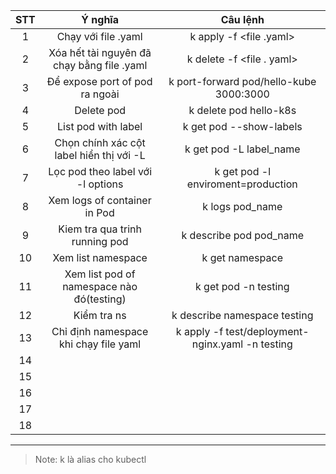 | STT |                  Ý nghĩa                   |                     Câu lệnh                     |
| :-: | :----------------------------------------: | :----------------------------------------------: |
|  1  |            Chạy với file .yaml             |             k apply -f <file .yaml>              |
|  2  | Xóa hết tài nguyên đã chạy bằng file .yaml |            k delete -f <file . yaml>             |
|  3  |       Để expose port of pod ra ngoài       |     k port-forward pod/hello-kube 3000:3000      |
|  4  |                 Delete pod                 |              k delete pod hello-k8s              |
|  5  |            List pod with label             |             k get pod --show-labels              |
|  6  |  Chọn chính xác cột label hiển thị với -L  |             k get pod -L label_name              |
|  7  |     Lọc pod theo label với -l options      |        k get pod -l enviroment=production        |
|  8  |        Xem logs of container in Pod        |                 k logs pod_name                  |
|  9  |       Kiem tra qua trinh running pod       |             k describe pod pod_name              |
| 10  |             Xem list namespace             |                 k get namespace                  |
| 11  | Xem list pod of namespace nào đó(testing)  |               k get pod -n testing               |
| 12  |                Kiểm tra ns                 |           k describe namespace testing           |
| 13  |   Chỉ định namespace khi chạy file yaml    | k apply -f test/deployment-nginx.yaml -n testing |
| 14  |                                            |                                                  |
| 15  |                                            |                                                  |
| 16  |                                            |                                                  |
| 17  |                                            |                                                  |
| 18  |                                            |                                                  |

---

> Note: k là alias cho kubectl
